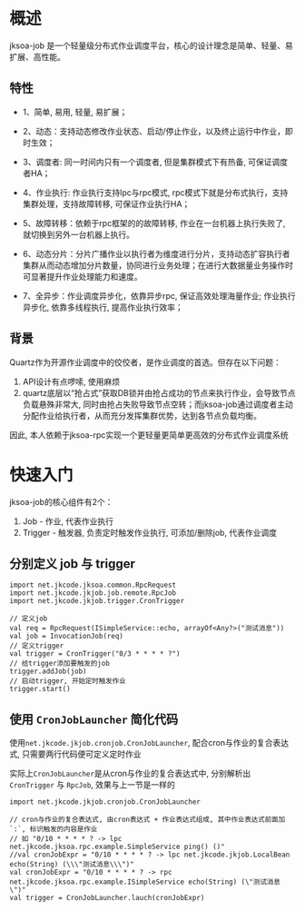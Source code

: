 # 概述
jksoa-job 是一个轻量级分布式作业调度平台，核心的设计理念是简单、轻量、易扩展、高性能。

## 特性

- 1、简单, 易用, 轻量, 易扩展；

- 2、动态：支持动态修改作业状态、启动/停止作业，以及终止运行中作业，即时生效；

- 3、调度者: 同一时间内只有一个调度者, 但是集群模式下有热备, 可保证调度者HA；

- 4、作业执行: 作业执行支持lpc与rpc模式, rpc模式下就是分布式执行，支持集群处理，支持故障转移, 可保证作业执行HA；

- 5、故障转移：依赖于rpc框架的的故障转移, 作业在一台机器上执行失败了, 就切换到另外一台机器上执行。

- 6、动态分片：分片广播作业以执行者为维度进行分片，支持动态扩容执行者集群从而动态增加分片数量，协同进行业务处理；在进行大数据量业务操作时可显著提升作业处理能力和速度。

- 7、全异步：作业调度异步化，依靠异步rpc, 保证高效处理海量作业; 作业执行异步化, 依靠多线程执行, 提高作业执行效率；

## 背景

Quartz作为开源作业调度中的佼佼者，是作业调度的首选。但存在以下问题：

1. API设计有点啰嗦, 使用麻烦
2. quartz底层以“抢占式”获取DB锁并由抢占成功的节点来执行作业，会导致节点负载悬殊非常大, 同时由抢占失败导致节点空转；而jksoa-job通过调度者主动分配作业给执行者，从而充分发挥集群优势，达到各节点负载均衡。

因此, 本人依赖于jksoa-rpc实现一个更轻量更简单更高效的分布式作业调度系统

# 快速入门

jksoa-job的核心组件有2个：
1. Job - 作业, 代表作业执行
2. Trigger - 触发器, 负责定时触发作业执行, 可添加/删除job, 代表作业调度

## 分别定义 job 与 trigger

```
import net.jkcode.jksoa.common.RpcRequest
import net.jkcode.jkjob.job.remote.RpcJob
import net.jkcode.jkjob.trigger.CronTrigger

// 定义job
val req = RpcRequest(ISimpleService::echo, arrayOf<Any?>("测试消息"))
val job = InvocationJob(req)
// 定义trigger
val trigger = CronTrigger("0/3 * * * * ?")
// 给trigger添加要触发的job
trigger.addJob(job)
// 启动trigger, 开始定时触发作业
trigger.start()
```

## 使用 `CronJobLauncher` 简化代码

使用`net.jkcode.jkjob.cronjob.CronJobLauncher`, 配合cron与作业的复合表达式, 只需要两行代码便可定义定时作业

实际上`CronJobLauncher`是从cron与作业的复合表达式中, 分别解析出 `CronTrigger` 与 `RpcJob`, 效果与上一节是一样的

```
import net.jkcode.jkjob.cronjob.CronJobLauncher

// cron与作业的复合表达式, 由cron表达式 + 作业表达式组成, 其中作业表达式前面加`:`, 标识触发的内容是作业
// 如 "0/10 * * * * ? -> lpc net.jkcode.jksoa.rpc.example.SimpleService ping() ()"
//val cronJobExpr = "0/10 * * * * ? -> lpc net.jkcode.jkjob.LocalBean echo(String) (\\\"测试消息\\\")"
val cronJobExpr = "0/10 * * * * ? -> rpc net.jkcode.jksoa.rpc.example.ISimpleService echo(String) (\"测试消息\")"
val trigger = CronJobLauncher.lauch(cronJobExpr)
```
